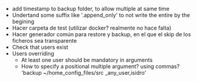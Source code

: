 - add timestamp to backup folder, to allow multiple at same time
- Undertand some suffix like '.append_only' to not write the entire by the begining
- Hacer carpeta de test (utilizar docker? realmente no hace falta)
- Hacer generador común para restore y backup, en el que el skip de los ficheros sea transparente
- Check that users exist
- Users overriding
    - At least one user should be mandatory in arguments
    - How to specify a positional multiple argument? using commas?
        'backup  ~/home_config_files/src  _any_user,isidro'
